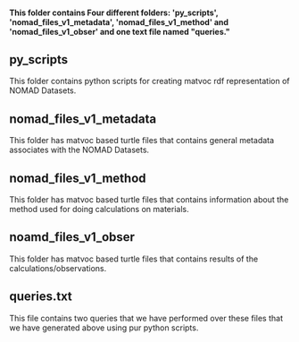
#### This folder contains Four different folders: 'py_scripts', 'nomad_files_v1_metadata', 'nomad_files_v1_method' and 'nomad_files_v1_obser' and one text file named "queries."


## py_scripts

This folder contains python scripts for creating matvoc rdf representation of NOMAD Datasets.


## nomad_files_v1_metadata

This folder has matvoc based turtle files that contains general metadata associates with the NOMAD Datasets.

## nomad_files_v1_method

This folder has matvoc based turtle files that contains information about the method used for doing calculations on materials. 

## noamd_files_v1_obser

This folder has  matvoc based turtle files that contains results of the calculations/observations.


## queries.txt 
This file contains two queries that we have performed over these files that we have generated above using pur python scripts.

